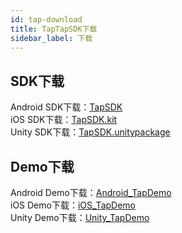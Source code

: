 ```yaml
---
id: tap-download
title: TapTapSDK下载
sidebar_label: 下载
---
```


## SDK下载  
Android SDK下载：[TapSDK](#)  
iOS SDK下载：[TapSDK.kit](#)  
Unity SDK下载：[TapSDK.unitypackage](#)  

## Demo下载  

Android Demo下载：[Android_TapDemo](#)  
iOS Demo下载：[iOS_TapDemo](#)  
Unity Demo下载：[Unity_TapDemo](#)  
